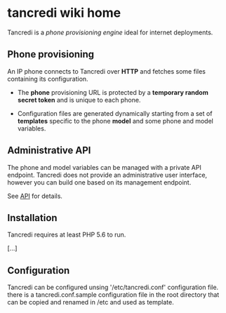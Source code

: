 # tancredi wiki home

Tancredi is a *phone provisioning engine* ideal for internet deployments.

## Phone provisioning

An IP phone connects to Tancredi over **HTTP** and fetches some files containing its configuration.

- The **phone** provisioning URL is protected by a **temporary random secret token** and is unique to each phone.

- Configuration files are generated dynamically starting from a set of **templates** specific to the phone **model** and some phone and model variables.

## Administrative API

The phone and model variables can be managed with a private API endpoint.
Tancredi does not provide an administrative user interface, however you can
build one based on its management endpoint.

See [API](./API.md) for details.

## Installation

Tancredi requires at least PHP 5.6 to run.

[...]

## Configuration

Tancredi can be configured unsing '/etc/tancredi.conf' configuration file. 
there is a tancredi.conf.sample configuration file in the root directory that can be copied and renamed in /etc and used as template.


